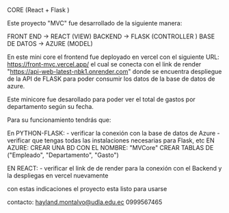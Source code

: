 CORE (React + Flask )

Este proyecto "MVC" fue desarrollado de la siguiente manera:

FRONT END -> REACT (VIEW)
BACKEND -> FLASK (CONTROLLER )
BASE DE DATOS -> AZURE (MODEL)


En este mini core el frontend fue deployado en vercel con el siguiente URL: 
https://front-mvc.vercel.app/
el cual se conecta con el link de render "https://api-web-latest-nbk1.onrender.com" donde se encuentra despliegue de la API de FLASK para poder consumir los datos de la base de datos de azure.

Este minicore fue desarollado para poder ver el total de gastos por departamento según su fecha.
 

Para su funcionamiento tendrás que: 

 En PYTHON-FLASK:
 	- verificar la conexión con la base de datos de Azure 
 	- verificar que tengas todas las instalaciones necesarias para Flask, etc
 EN AZURE:
	 CREAR UNA BD CON EL NOMBRE: "MVCore"
	CREAR TABLAS DE ("Empleado", "Departamento", "Gasto")
 
 EN REACT:
	- verificar el link de de render para la conexión con el Backend
	y la despliegas en vercel nuevamente 


con estas indicaciones el proyecto esta listo para usarse

contacto:
hayland.montalvo@udla.edu.ec
0999567465


